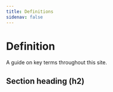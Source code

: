 ```yaml
---
title: Definitions
sidenav: false
---
```


# Definition

A guide on key terms throughout this site.

## Section heading (h2)



